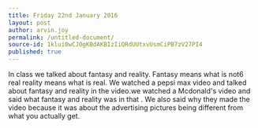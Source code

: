 ```yaml
---
title: Friday 22nd January 2016
layout: post
author: arvin.joy
permalink: /untitled-document/
source-id: 1klui0wCJOgKBdAKBIzIiQRdUUtxvUsmCiPB7zV27PI4
published: true
---
```

In class we talked about fantasy and reality. Fantasy means what is not6 real reality means what is real.  We watched a pepsi max video and talked about fantasy and reality in the video.we watched a Mcdonald's video and said what fantasy and reality was in that . We also said why they made the video because it was about the advertising pictures being different from what you actually get.

